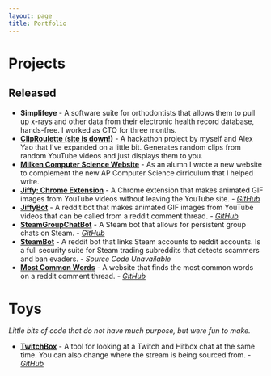 ```yaml
---
layout: page
title: Portfolio
---
```

# Projects

## Released
* **Simplifeye** - A software suite for orthodontists that allows them to pull up x-rays and other data from their electronic health record database, hands-free. I worked as CTO for three months.
* [**ClipRoulette (site is down!)**](http://clip.nathanh.me/) - A hackathon project by myself and Alex Yao that I've expanded on a little bit. Generates random clips from random YouTube videos and just displays them to you.
* [**Milken Computer Science Website**](http://aegis.milkenschool.org/) - As an alumn I wrote a new website to complement the new AP Computer Science cirriculum that I helped write.
* [**Jiffy: Chrome Extension**](https://chrome.google.com/webstore/detail/jiffy-the-gif-creating-pl/nlcjegmhpnnlbkpcfbechbjicnakhben?hl=en) - A Chrome extension that makes animated GIF images from YouTube videos without leaving the YouTube site. - [*GitHub*](https://github.com/drkabob/Jiffy/tree/master/JiffyPlugin)
* [**JiffyBot**](https://reddit.com/r/jiffybot) - A reddit bot that makes animated GIF images from YouTube videos that can be called from a reddit comment thread. - [*GitHub*](https://github.com/drkabob/Jiffy/tree/master/JiffyBot)
* [**SteamGroupChatBot**](http://steamcommunity.com/id/groupchatbot) - A Steam bot that allows for persistent group chats on Steam. - [*GitHub*](https://github.com/drkabob/SteamGroupChatBot)
* [**SteamBot**](http://reddit.com/u/SteamBot) - A reddit bot that links Steam accounts to reddit accounts. Is a full security suite for Steam trading subreddits that detects scammers and ban evaders. - *Source Code Unavailable*
* [**Most Common Words**](https://github.com/drkabob/most-common-words) - A website that finds the most common words on a reddit comment thread. - [*GitHub*](https://github.com/drkabob/most-common-words)

# Toys

*Little bits of code that do not have much purpose, but were fun to make.*

* [**TwitchBox**](http://nathanh.me/TwitchBox/) - A tool for looking at a Twitch and Hitbox chat at the same time. You can also change where the stream is being sourced from. - [*GitHub*](https://github.com/drkabob/TwitchBox)
